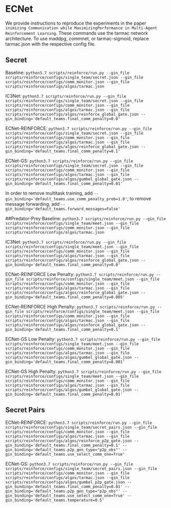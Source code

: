 # ECNet

We provide instructions to reproduce the experiments in the paper `inimizing Communication while MaximizingPerformance in Multi-Agent Reinforcement Learning`. These commands use the tarmac network architecture. To use maddpg, commnet, or tarmac-sigmoid, replace tarmac.json with the respective config file.

## Secret
Baseline:
`python3.7 scripts/reinforce/run.py --gin_file scripts/reinforce/configs/single_team/secret.json --gin_file scripts/reinforce/configs/comm_monitor.json --gin_file scripts/reinforce/configs/algos/tarmac.json`

IC3Net:
`python3.7 scripts/reinforce/run.py --gin_file scripts/reinforce/configs/single_team/secret.json --gin_file scripts/reinforce/configs/comm_monitor.json --gin_file scripts/reinforce/configs/algos/tarmac.json --gin_file scripts/reinforce/configs/algos/reinforce_global_gate.json --gin_binding='default_teams.final_comm_penalty=0.0'`

ECNet-REINFORCE:
`python3.7 scripts/reinforce/run.py --gin_file scripts/reinforce/configs/single_team/secret.json --gin_file scripts/reinforce/configs/comm_monitor.json --gin_file scripts/reinforce/configs/algos/tarmac.json --gin_file scripts/reinforce/configs/algos/reinforce_global_gate.json --gin_binding='default_teams.final_comm_penalty=0.1'`

ECNet-GS:
`python3.7 scripts/reinforce/run.py --gin_file scripts/reinforce/configs/single_team/secret.json --gin_file scripts/reinforce/configs/comm_monitor.json --gin_file scripts/reinforce/configs/algos/tarmac.json --gin_file scripts/reinforce/configs/algos/gumbel_global_gate.json --gin_binding='default_teams.final_comm_penalty=0.01'`

In order to remove multitask training, add `--gin_binding='default_teams.use_comm_penalty_prob=1.0'`; to remove message forwarding, add `--gin_binding='default_teams.forward_messages=False'`

##Predator-Prey
Baseline:
`python3.7 scripts/reinforce/run.py --gin_file scripts/reinforce/configs/single_team/meet.json --gin_file scripts/reinforce/configs/comm_monitor.json --gin_file scripts/reinforce/configs/algos/tarmac.json`

IC3Net:
`python3.7 scripts/reinforce/run.py --gin_file scripts/reinforce/configs/single_team/meet.json --gin_file scripts/reinforce/configs/comm_monitor.json --gin_file scripts/reinforce/configs/algos/tarmac.json --gin_file scripts/reinforce/configs/algos/reinforce_global_gate.json --gin_binding='default_teams.final_comm_penalty=0.0'`

ECNet-REINFORCE Low Penalty:
`python3.7 scripts/reinforce/run.py --gin_file scripts/reinforce/configs/single_team/meet.json --gin_file scripts/reinforce/configs/comm_monitor.json --gin_file scripts/reinforce/configs/algos/tarmac.json --gin_file scripts/reinforce/configs/algos/reinforce_global_gate.json --gin_binding='default_teams.final_comm_penalty=0.005'`

ECNet-REINFORCE High Penalty:
`python3.7 scripts/reinforce/run.py --gin_file scripts/reinforce/configs/single_team/meet.json --gin_file scripts/reinforce/configs/comm_monitor.json --gin_file scripts/reinforce/configs/algos/tarmac.json --gin_file scripts/reinforce/configs/algos/reinforce_global_gate.json --gin_binding='default_teams.final_comm_penalty=0.1'`

ECNet-GS Low Penalty:
`python3.7 scripts/reinforce/run.py --gin_file scripts/reinforce/configs/single_team/meet.json --gin_file scripts/reinforce/configs/comm_monitor.json --gin_file scripts/reinforce/configs/algos/tarmac.json --gin_file scripts/reinforce/configs/algos/gumbel_global_gate.json --gin_binding='default_teams.final_comm_penalty=0.001'`

ECNet-GS High Penalty:
`python3.7 scripts/reinforce/run.py --gin_file scripts/reinforce/configs/single_team/meet.json --gin_file scripts/reinforce/configs/comm_monitor.json --gin_file scripts/reinforce/configs/algos/tarmac.json --gin_file scripts/reinforce/configs/algos/gumbel_global_gate.json --gin_binding='default_teams.final_comm_penalty=0.01'`

## Secret Pairs
ECNet-REINFORCE:
`python3.7 scripts/reinforce/run.py --gin_file scripts/reinforce/configs/single_team/secret_pairs.json --gin_file scripts/reinforce/configs/comm_monitor.json --gin_file scripts/reinforce/configs/algos/tarmac.json --gin_file scripts/reinforce/configs/algos/reinforce_p2p_gate.json --gin_binding='default_teams.final_comm_penalty=0.1' --gin_binding='default_teams.p2p_gen_type="p2p_obs"' --gin_binding='default_teams.use_select_comm_one=True'`

ECNet-GS:
`python3.7 scripts/reinforce/run.py --gin_file scripts/reinforce/configs/single_team/secret_pairs.json --gin_file scripts/reinforce/configs/comm_monitor.json --gin_file scripts/reinforce/configs/algos/tarmac.json --gin_file scripts/reinforce/configs/algos/gumbel_p2p_gate.json --gin_binding='default_teams.final_comm_penalty=0.01' --gin_binding='default_teams.p2p_gen_type="p2p_obs"' --gin_binding='default_teams.use_select_comm_one=True' --gin_binding='default_teams.temperature=0.5'`
